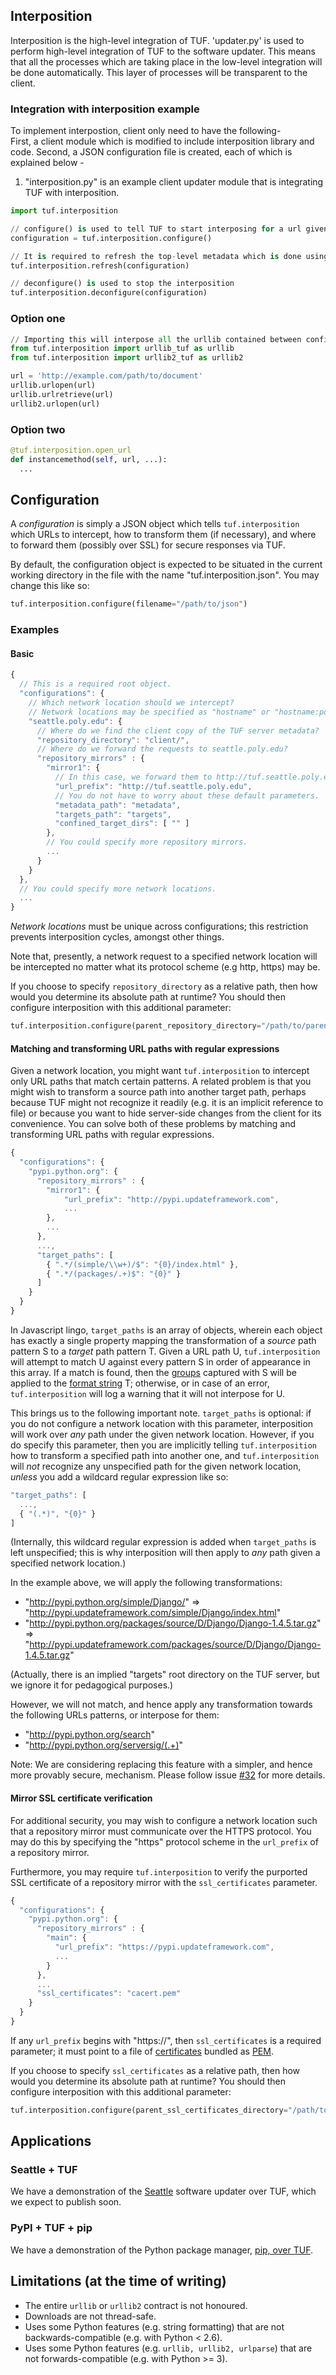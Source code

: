 ## Interposition

Interposition is the high-level integration of TUF. 'updater.py' is used to perform high-level integration of TUF to the software updater. This means that all the processes which are taking place in the low-level integration will be done automatically. This layer of processes will be transparent to the client.
                                                                                
### Integration with interposition example

To implement interpostion, client only need to have the following-                           
First, a client module which is modified to include interposition library and code. Second, a JSON configuration file is created, each of which is explained below -      

1. "interposition.py" is an example client updater module that is integrating TUF with interposition. 

```python
import tuf.interposition

// configure() is used to tell TUF to start interposing for a url given below in the option one.
configuration = tuf.interposition.configure()

// It is required to refresh the top-level metadata which is done using the following.
tuf.interposition.refresh(configuration)

// deconfigure() is used to stop the interposition
tuf.interposition.deconfigure(configuration)
```

### Option one

```python
// Importing this will interpose all the urllib contained between configure and deconfigure.
from tuf.interposition import urllib_tuf as urllib
from tuf.interposition import urllib2_tuf as urllib2

url = 'http://example.com/path/to/document'
urllib.urlopen(url)
urllib.urlretrieve(url)
urllib2.urlopen(url)
```

### Option two

```python
@tuf.interposition.open_url
def instancemethod(self, url, ...):
  ...
```

## Configuration

A *configuration* is simply a JSON object which tells `tuf.interposition` which
URLs to intercept, how to transform them (if necessary), and where to forward
them (possibly over SSL) for secure responses via TUF.

By default, the configuration object is expected to be situated in the current
working directory in the file with the name "tuf.interposition.json". You may
change this like so:

```python
tuf.interposition.configure(filename="/path/to/json")
```

### Examples

#### Basic

```javascript
{
  // This is a required root object.
  "configurations": {
    // Which network location should we intercept?
    // Network locations may be specified as "hostname" or "hostname:port".
    "seattle.poly.edu": {
      // Where do we find the client copy of the TUF server metadata?
      "repository_directory": "client/",
      // Where do we forward the requests to seattle.poly.edu?
      "repository_mirrors" : {
        "mirror1": {
          // In this case, we forward them to http://tuf.seattle.poly.edu
          "url_prefix": "http://tuf.seattle.poly.edu",
          // You do not have to worry about these default parameters.
          "metadata_path": "metadata",
          "targets_path": "targets",
          "confined_target_dirs": [ "" ]
        },
        // You could specify more repository mirrors.
        ...
      }
    }
  },
  // You could specify more network locations.
  ...
}
```

*Network locations* must be unique across configurations; this restriction
prevents interposition cycles, amongst other things.

Note that, presently, a network request to a specified network location will be
intercepted no matter what its protocol scheme (e.g http, https) may be.

If you choose to specify `repository_directory` as a relative path, then how
would you determine its absolute path at runtime? You should then configure
interposition with this additional parameter:

```python
tuf.interposition.configure(parent_repository_directory="/path/to/parent/to/repository_directory")
```

#### Matching and transforming URL paths with regular expressions

Given a network location, you might want `tuf.interposition` to intercept only
URL paths that match certain patterns. A related problem is that you might wish
to transform a source path into another target path, perhaps because TUF might
not recognize it readily (e.g. it is an implicit reference to file) or because
you want to hide server-side changes from the client for its convenience. You
can solve both of these problems by matching and transforming URL paths with
regular expressions.

```javascript
{
  "configurations": {
    "pypi.python.org": {
      "repository_mirrors" : {
        "mirror1": {
            "url_prefix": "http://pypi.updateframework.com",
            ...
        },
        ...
      },
      ...,
      "target_paths": [
        { ".*/(simple/\\w+)/$": "{0}/index.html" },
        { ".*/(packages/.+)$": "{0}" }
      ]
    }
  }
}
```

In Javascript lingo, `target_paths` is an array of objects, wherein each object
has exactly a single property mapping the transformation of a *source* path
pattern S to a *target* path pattern T. Given a URL path U, `tuf.interposition`
will attempt to match U against every pattern S in order of appearance in this
array. If a match is found, then the
[groups](http://docs.python.org/2/library/re.html#match-objects) captured with S
will be applied to the [format
string](http://docs.python.org/2/library/string.html#string-formatting) T;
otherwise, or in case of an error, `tuf.interposition` will log a warning that
it will not interpose for U.

This brings us to the following important note. `target_paths` is optional: if
you do not configure a network location with this parameter, interposition will
work over *any* path under the given network location. However, if you do
specify this parameter, then you are implicitly telling `tuf.interposition` how
to transform a specified path into another one, and `tuf.interposition` will
*not* recognize any unspecified path for the given network location, *unless*
you add a wildcard regular expression like so:

```javascript
"target_paths": [
  ...,
  { "(.*)", "{0}" }
]
```

(Internally, this wildcard regular expression is added when `target_paths` is
left unspecified; this is why interposition will then apply to *any* path given
a specified network location.)

In the example above, we will apply the following transformations:

- "http://pypi.python.org/simple/Django/" => "http://pypi.updateframework.com/simple/Django/index.html"
- "http://pypi.python.org/packages/source/D/Django/Django-1.4.5.tar.gz" => "http://pypi.updateframework.com/packages/source/D/Django/Django-1.4.5.tar.gz"

(Actually, there is an implied "targets" root directory on the TUF server, but
we ignore it for pedagogical purposes.)

However, we will not match, and hence apply any transformation towards the
following URLs patterns, or interpose for them:

- "http://pypi.python.org/search"
- "http://pypi.python.org/serversig/(.+)"

Note: We are considering replacing this feature with a simpler, and hence more
provably secure, mechanism. Please follow issue
[#32](https://github.com/akonst/tuf/issues/32) for more details.

#### Mirror SSL certificate verification

For additional security, you may wish to configure a network location such that
a repository mirror must communicate over the HTTPS protocol. You may do this
by specifying the "https" protocol scheme in the `url_prefix` of a repository
mirror.

Furthermore, you may require `tuf.interposition` to verify the purported SSL
certificate of a repository mirror with the `ssl_certificates` parameter.

```javascript
{
  "configurations": {
    "pypi.python.org": {
      "repository_mirrors" : {
        "main": {
          "url_prefix": "https://pypi.updateframework.com",
          ...
        }
      },
      ...
      "ssl_certificates": "cacert.pem"
    }
  }
}
```

If any `url_prefix` begins with "https://", then `ssl_certificates` is a
required parameter; it must point to a file of
[certificates](http://docs.python.org/2/library/ssl.html#certificates) bundled
as [PEM](https://www.ietf.org/rfc/rfc1422).

If you choose to specify `ssl_certificates` as a relative path, then how
would you determine its absolute path at runtime? You should then configure
interposition with this additional parameter:

```python
tuf.interposition.configure(parent_ssl_certificates_directory="/path/to/parent/to/ssl_certificates")
```

## Applications

### Seattle + TUF

We have a demonstration of the [Seattle](https://seattle.poly.edu/)
software updater over TUF, which we expect to publish soon.

### PyPI + TUF + pip

We have a demonstration of the Python package manager, [pip, over
TUF](https://github.com/dachshund/pip/tree/tuf).

## Limitations (at the time of writing)

- The entire `urllib` or `urllib2` contract is not honoured.
- Downloads are not thread-safe.
- Uses some Python features (e.g. string formatting) that are not backwards-compatible (e.g. with Python < 2.6).
- Uses some Python features (e.g. `urllib, urllib2, urlparse`) that are not forwards-compatible (e.g. with Python >= 3).
